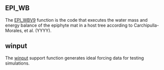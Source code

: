 ## EPI_WB
The [EPI_WBV9](https://github.com/DavidCarMor/EWB/tree/main/Scripts/EPI_WBV9.m) function is the code that executes the water mass and energy balance of the epiphyte mat in a host tree according to Carchipulla-Morales, et al. (YYYY).

## winput
The [winput](https://github.com/DavidCarMor/EWB/tree/main/Scripts/winput.m) support function generates ideal forcing data for testing simulations.
